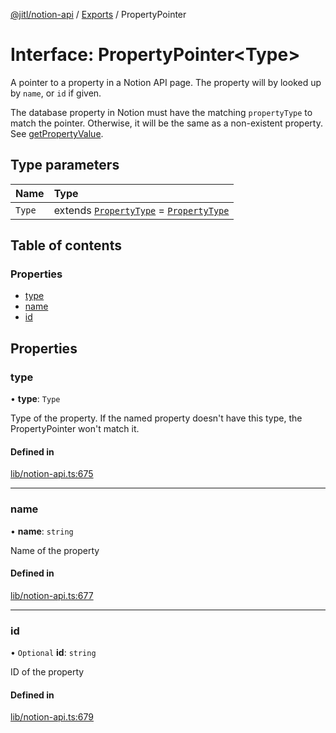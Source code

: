 [@jitl/notion-api](../README.md) / [Exports](../modules.md) / PropertyPointer

# Interface: PropertyPointer<Type\>

A pointer to a property in a Notion API page. The property will by looked up
by `name`, or `id` if given.

The database property in Notion must have the matching `propertyType` to
match the pointer. Otherwise, it will be the same as a non-existent property.
See [getPropertyValue](../modules.md#getpropertyvalue).

## Type parameters

| Name | Type |
| :------ | :------ |
| `Type` | extends [`PropertyType`](../modules.md#propertytype) = [`PropertyType`](../modules.md#propertytype) |

## Table of contents

### Properties

- [type](PropertyPointer.md#type)
- [name](PropertyPointer.md#name)
- [id](PropertyPointer.md#id)

## Properties

### type

• **type**: `Type`

Type of the property. If the named property doesn't have this type, the PropertyPointer won't match it.

#### Defined in

[lib/notion-api.ts:675](https://github.com/justjake/monorepo/blob/main/packages/notion-api/src/lib/notion-api.ts#L675)

___

### name

• **name**: `string`

Name of the property

#### Defined in

[lib/notion-api.ts:677](https://github.com/justjake/monorepo/blob/main/packages/notion-api/src/lib/notion-api.ts#L677)

___

### id

• `Optional` **id**: `string`

ID of the property

#### Defined in

[lib/notion-api.ts:679](https://github.com/justjake/monorepo/blob/main/packages/notion-api/src/lib/notion-api.ts#L679)
